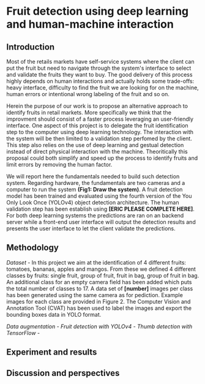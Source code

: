 # Fruit detection using deep learning and human-machine interaction

## Introduction

Most of the retails markets have self-service systems where the client can put the fruit but need to navigate through the
system's interface to select and validate the fruits they want to buy. The good delivery of this process highly depends on
human interactions and actually holds some trade-offs: heavy interface, difficulty to find the fruit we are looking for on
the machine, human errors or intentional wrong labeling of the fruit and so on.

Herein the purpose of our work is to propose an alternative approach to identify fruits in retail markets. More
specifically we think that the improvment should consist of a faster process leveraging an user-friendly interface. One
aspect of this project is to delegate the fruit identification step to the computer using deep learning technology. The
interaction with the system will be then limited to a validation step perfomed by the client. This step also relies on
the use of deep learning and gestual detection instead of direct physical interaction with the machine. Theoritically this
proposal could both simplify and speed up the process to identify fruits and limit errors by removing the human factor.

We will report here the fundamentals needed to build such detection system. Regarding hardware, the fundamentals are two
cameras and a computer to run the system **(Fig1: Draw the system)**. A fruit detection model has been trained and
evaluated using the fourth version of the You Only Look Once (YOLOv4) object detection architecture. The human validation
step has been establish using **[ERIC PLEASE COMPLETE HERE]**. For both deep learning systems the predictions are ran on an
backend server while a front-end user interface will output the detection results and presents the user interface to let the
client validate the predictions.

## Methodology

*Dataset* - In this project we aim at the identification of 4 different fruits: tomatoes, bananas, apples and mangos.
From these we defined 4 different classes by fruits: single fruit, group of fruit, fruit in bag, group of fruit in bag.
An additional class for an empty camera field has been added which puts the total number of classes to 17. A data set of
**[number]** images per class has been generated using the same camera as for pediction. Example images for each class 
are provided in Figure 2. The Computer Vision and Annotation Tool (CVAT) has been used to label the images and export
the bounding boxes data in YOLO format.

*Data augmentation* -
*Fruit detection with YOLOv4* -
*Thumb detection with TensorFlow* -

## Experiment and results

## Discussion and perspectives
